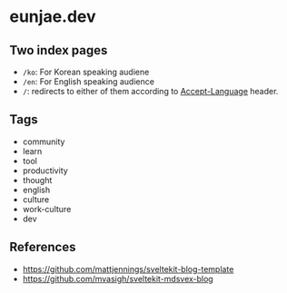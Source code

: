 # eunjae.dev

## Two index pages

- `/ko`: For Korean speaking audiene
- `/en`: For English speaking audience
- `/`: redirects to either of them according to [Accept-Language](https://developer.mozilla.org/en-US/docs/Web/HTTP/Headers/Accept-Language) header.

## Tags

- community
- learn
- tool
- productivity
- thought
- english
- culture
- work-culture
- dev

## References

- https://github.com/mattjennings/sveltekit-blog-template
- https://github.com/mvasigh/sveltekit-mdsvex-blog
